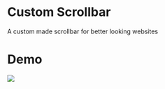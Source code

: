 # Custom Scrollbar
A custom made scrollbar for better looking websites
# Demo
<img src="demo/Animation.gif"><br/>
